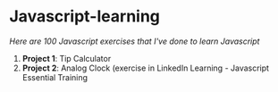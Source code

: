 # Javascript-learning
*Here are 100 Javascript exercises that I've done to learn Javascript*

1. **Project 1**: Tip Calculator
2. **Project 2**: Analog Clock (exercise in LinkedIn Learning - Javascript Essential Training
